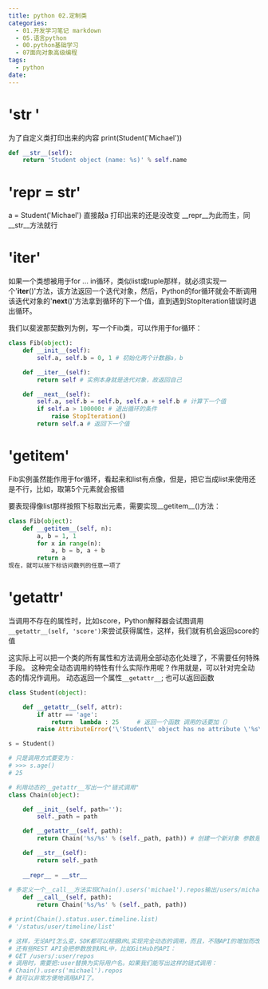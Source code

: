 ```yaml
---
title: python 02.定制类
categories:
  - 01.开发学习笔记 markdown
  - 05.语言python
  - 00.python基础学习
  - 07面向对象高级编程
tags:
  - python
date:
---
```



# '__str__ '
 为了自定义类打印出来的内容  print(Student('Michael'))
 
``` python
def __str__(self):
    return 'Student object (name: %s)' % self.name
``` 


# '__repr__ = __str__' 
 a = Student('Michael') 直接敲a 打印出来的还是没改变 __repr__为此而生，同__str__方法就行
 
 
# '__iter__'
如果一个类想被用于for ... in循环，类似list或tuple那样，就必须实现一个'__iter__()'方法，该方法返回一个迭代对象，然后，Python的for循环就会不断调用该迭代对象的'__next__()'方法拿到循环的下一个值，直到遇到StopIteration错误时退出循环。

我们以斐波那契数列为例，写一个Fib类，可以作用于for循环：

``` python
class Fib(object):
    def __init__(self):
        self.a, self.b = 0, 1 # 初始化两个计数器a，b

    def __iter__(self):
        return self # 实例本身就是迭代对象，故返回自己

    def __next__(self):
        self.a, self.b = self.b, self.a + self.b # 计算下一个值
        if self.a > 100000: # 退出循环的条件
            raise StopIteration()
        return self.a # 返回下一个值
```


# '__getitem__'
Fib实例虽然能作用于for循环，看起来和list有点像，但是，把它当成list来使用还是不行，比如，取第5个元素就会报错

要表现得像list那样按照下标取出元素，需要实现__getitem__()方法：

``` python
class Fib(object):
    def __getitem__(self, n):
        a, b = 1, 1
        for x in range(n):
            a, b = b, a + b
        return a
现在，就可以按下标访问数列的任意一项了
```


# '__getattr__'
当调用不存在的属性时，比如score，Python解释器会试图调用`__getattr__(self, 'score')`来尝试获得属性，这样，我们就有机会返回score的值

这实际上可以把一个类的所有属性和方法调用全部动态化处理了，不需要任何特殊手段。
这种完全动态调用的特性有什么实际作用呢？作用就是，可以针对完全动态的情况作调用。
动态返回一个属性`__getattr__`; 也可以返回函数


``` python
class Student(object):

    def __getattr__(self, attr):
        if attr == 'age':
            return  lambda : 25     # 返回一个函数 调用的话要加（）
        raise AttributeError('\'Student\' object has no attribute \'%s\'' % attr)

s = Student()

# 只是调用方式要变为：
# >>> s.age()
# 25
```


``` python
# 利用动态的__getattr__写出一个"链式调用"
class Chain(object):

    def __init__(self, path=''):
        self._path = path

    def __getattr__(self, path):
        return Chain('%s/%s' % (self._path, path)) # 创建一个新对象 参数是self.path+path再赋值给这个新对象的self._path属性

    def __str__(self):
        return self._path
        
    __repr__ = __str__
    
# 多定义一个__call__方法实现Chain().users('michael').repos输出/users/michael/repos
    def __call__(self, path):   
        return Chain('%s/%s' % (self._path, path))

# print(Chain().status.user.timeline.list)
# '/status/user/timeline/list'

# 这样，无论API怎么变，SDK都可以根据URL实现完全动态的调用，而且，不随API的增加而改变！
# 还有些REST API会把参数放到URL中，比如GitHub的API：
# GET /users/:user/repos
# 调用时，需要把:user替换为实际用户名。如果我们能写出这样的链式调用：
# Chain().users('michael').repos
# 就可以非常方便地调用API了。
```

